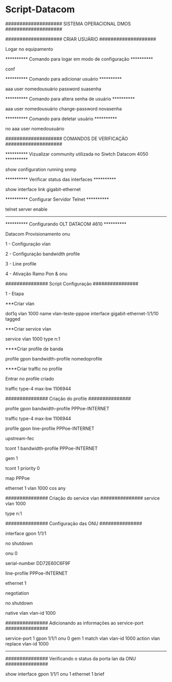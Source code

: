 # Script-Datacom

#################### SISTEMA OPERACIONAL DMOS ####################

#################### CRIAR USUÁRIO ####################

Logar no equipamento

********** Comando para logar em modo de configuração **********

conf

********** Comando para adicionar usuário **********

aaa user nomedousuário password suasenha

********** Comando para altera senha de usuário **********

aaa user nomedousuário change-password novasenha

********** Comando para deletar usuário **********

no aaa user nomedousuário 

#################### COMANDOS DE VERIFICAÇÃO ####################

********** Vizualizar community utilizada no Siwtch Datacom 4050 **********

show configuration running snmp

********** Verificar status das interfaces **********

show interface link gigabit-ethernet

********** Configurar Servidor Telnet **********

telnet server enable

*********************************************************************************************************

********** Configurando OLT DATACOM 4610 **********

Datacom Provisionamento onu

1 - Configuração vlan

2 - Configuração bandwidth profile

3 - Line profile

4 - Ativação Ramo Pon & onu


############### Script Configuração ################

1 - Etapa

***Criar vlan 

dot1q vlan 1000 name vlan-teste-pppoe interface gigabit-ethernet-1/1/10 tagged

***Criar service vlan

service vlan 1000 type n:1


****Criar profile de banda

profile gpon bandwidth-profile nomedoprofile

****Criar traffic no profile

Entrar no profile criado

traffic type-4 max-bw 1106944

############### Criação do profile ###############

profile gpon bandwidth-profile PPPoe-INTERNET
 
 traffic type-4 max-bw 1106944

profile gpon line-profile PPPoe-INTERNET
 
 upstream-fec
 
 tcont 1 bandwidth-profile PPPoe-INTERNET
 
 gem 1
  
  tcont 1 priority 0
  
  map PPPoe
   
   ethernet 1 vlan 1000 cos any
  

############### Criação do service vlan ###############
service vlan 1000
 
 type n:1


############### Configuração das ONU ###############

interface gpon 1/1/1
 
 no shutdown
 
 onu 0
  
  serial-number DD72E60C6F9F
  
  line-profile PPPoe-INTERNET
  
  ethernet 1
   
   negotiation
   
   no shutdown
   
   native vlan vlan-id 1000


############### Adicionando as informações ao service-port ###############

service-port 1 gpon 1/1/1 onu 0 gem 1 match vlan vlan-id 1000 action vlan replace vlan-id 1000


*********************************************************************************************************


############### Verificando o status da porta lan da ONU ###############

show interface gpon 1/1/1 onu 1 ethernet 1 brief











